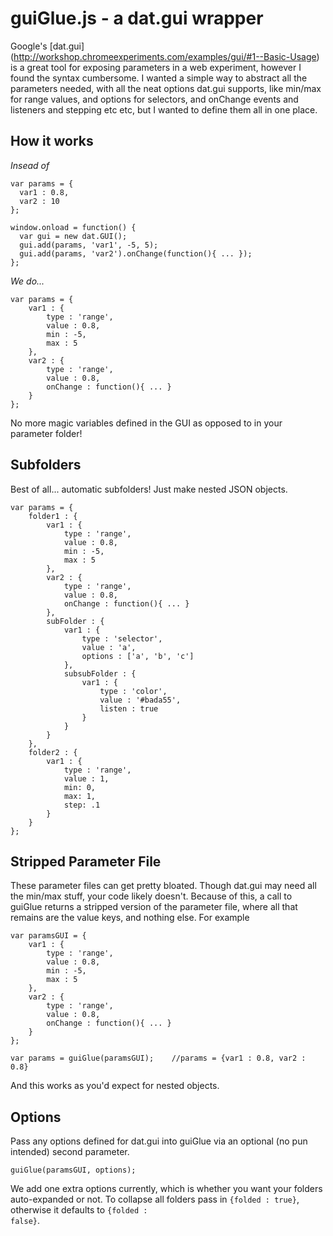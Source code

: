 guiGlue.js - a dat.gui wrapper
================================

Google's [dat.gui] (http://workshop.chromeexperiments.com/examples/gui/#1--Basic-Usage) is a great tool for exposing parameters in a web experiment, however I found the syntax cumbersome. I wanted a simple way to abstract all the parameters needed, with all the neat options dat.gui supports, like min/max for range values, and options for selectors, and onChange events and listeners and stepping etc etc, but I wanted to define them all in one place.

How it works
--------------------------------

*Insead of*

	var params = {
	  var1 : 0.8,
	  var2 : 10
	};

	window.onload = function() {
	  var gui = new dat.GUI();
	  gui.add(params, 'var1', -5, 5);
	  gui.add(params, 'var2').onChange(function(){ ... });
	};

*We do...*

	var params = {
		var1 : {
			type : 'range',
			value : 0.8,
			min : -5,
			max : 5
		},
		var2 : {
			type : 'range',
			value : 0.8,
			onChange : function(){ ... }
		}
	};

No more magic variables defined in the GUI as opposed to in your parameter folder!

Subfolders
-------------------------------------

Best of all... automatic subfolders! Just make nested JSON objects.

	var params = {
		folder1 : {
			var1 : {
				type : 'range',
				value : 0.8,
				min : -5,
				max : 5
			},
			var2 : {
				type : 'range',
				value : 0.8,
				onChange : function(){ ... }
			},
			subFolder : {
				var1 : {
					type : 'selector',
					value : 'a',
					options : ['a', 'b', 'c']
				},
				subsubFolder : {
					var1 : {
						type : 'color',
						value : '#bada55',
						listen : true
					}
				}			
			}
		},
		folder2 : {
			var1 : {
				type : 'range',
				value : 1,
				min: 0,
				max: 1,
				step: .1
			}
		}	
	};

Stripped Parameter File
-----------------------------------

These parameter files can get pretty bloated. Though dat.gui may need all the min/max stuff, your code likely doesn't. Because of this, a call to guiGlue returns a stripped version of the parameter file, where all that remains are the value keys, and nothing else. For example

	var paramsGUI = {
		var1 : {
			type : 'range',
			value : 0.8,
			min : -5,
			max : 5
		},
		var2 : {
			type : 'range',
			value : 0.8,
			onChange : function(){ ... }
		}
	};

	var params = guiGlue(paramsGUI);	//params = {var1 : 0.8, var2 : 0.8}

And this works as you'd expect for nested objects.

Options
-----------------------------------

Pass any options defined for dat.gui into guiGlue via an optional (no pun intended) second parameter.

	guiGlue(paramsGUI, options);

We add one extra options currently, which is whether you want your folders auto-expanded or not. To collapse all folders pass in <code>{folded : true}</code>, otherwise it defaults to <code>{folded : false}</code>.

